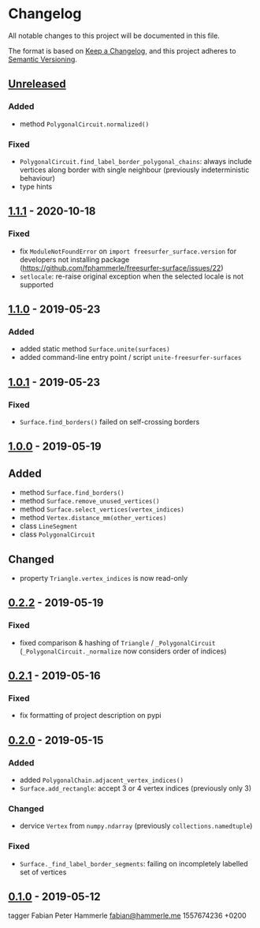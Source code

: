 # Changelog
All notable changes to this project will be documented in this file.

The format is based on [Keep a Changelog](https://keepachangelog.com/en/1.0.0/),
and this project adheres to [Semantic Versioning](https://semver.org/spec/v2.0.0.html).

## [Unreleased]
### Added
- method `PolygonalCircuit.normalized()`

### Fixed
- `PolygonalCircuit.find_label_border_polygonal_chains`:
  always include vertices along border with single neighbour
  (previously indeterministic behaviour)
- type hints

## [1.1.1] - 2020-10-18
### Fixed
- fix `ModuleNotFoundError` on `import freesurfer_surface.version`
  for developers not installing package
  (https://github.com/fphammerle/freesurfer-surface/issues/22)
- `setlocale`: re-raise original exception
  when the selected locale is not supported

## [1.1.0] - 2019-05-23
### Added
* added static method `Surface.unite(surfaces)`
* added command-line entry point / script `unite-freesurfer-surfaces`

## [1.0.1] - 2019-05-23
### Fixed
- `Surface.find_borders()` failed on self-crossing borders

## [1.0.0] - 2019-05-19
## Added
- method `Surface.find_borders()`
- method `Surface.remove_unused_vertices()`
- method `Surface.select_vertices(vertex_indices)`
- method `Vertex.distance_mm(other_vertices)`
- class `LineSegment`
- class `PolygonalCircuit`

## Changed
* property `Triangle.vertex_indices` is now read-only

## [0.2.2] - 2019-05-19
### Fixed
- fixed comparison & hashing of `Triangle` / `_PolygonalCircuit`
  (`_PolygonalCircuit._normalize` now considers order of indices)

## [0.2.1] - 2019-05-16
### Fixed
- fix formatting of project description on pypi

## [0.2.0] - 2019-05-15
### Added
- added `PolygonalChain.adjacent_vertex_indices()`
- `Surface.add_rectangle`: accept 3 or 4 vertex indices (previously only 3)

### Changed
- dervice `Vertex` from `numpy.ndarray` (previously `collections.namedtuple`)

### Fixed
* `Surface._find_label_border_segments`: failing on incompletely labelled set of vertices

## [0.1.0] - 2019-05-12
tagger Fabian Peter Hammerle <fabian@hammerle.me> 1557674236 +0200

[Unreleased]: https://github.com/fphammerle/freesurfer-stats/compare/1.1.1...HEAD
[1.1.1]: https://github.com/fphammerle/freesurfer-stats/compare/1.1.0...1.1.1
[1.1.0]: https://github.com/fphammerle/freesurfer-stats/compare/1.0.1...1.1.0
[1.0.1]: https://github.com/fphammerle/freesurfer-stats/compare/1.0.0...1.0.1
[1.0.0]: https://github.com/fphammerle/freesurfer-stats/compare/0.2.2...1.0.0
[0.2.2]: https://github.com/fphammerle/freesurfer-stats/compare/0.2.1...0.2.2
[0.2.1]: https://github.com/fphammerle/freesurfer-stats/compare/0.2.0...0.2.1
[0.2.0]: https://github.com/fphammerle/freesurfer-stats/compare/0.1.0...0.2.0
[0.1.0]: https://github.com/fphammerle/freesurfer-stats/releases/tag/0.1.0
